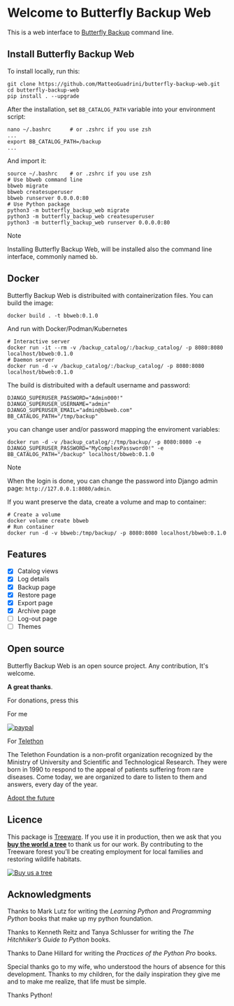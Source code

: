 <!-- Generated by psp (https://github.com/MatteoGuadrini/psp), version 0.2.0 -->

# Welcome to Butterfly Backup Web

This is a web interface to [Butterfly Backup](https://github.com/MatteoGuadrini/Butterfly-Backup) command line.

## Install Butterfly Backup Web

To install locally, run this:

```console
git clone https://github.com/MatteoGuadrini/butterfly-backup-web.git
cd butterfly-backup-web
pip install . --upgrade
```

After the installation, set `BB_CATALOG_PATH` variable into your environment script:

```console
nano ~/.bashrc      # or .zshrc if you use zsh
...
export BB_CATALOG_PATH=/backup
...
```

And import it:

```console
source ~/.bashrc    # or .zshrc if you use zsh
# Use bbweb command line
bbweb migrate
bbweb createsuperuser
bbweb runserver 0.0.0.0:80
# Use Python package
python3 -m butterfly_backup_web migrate
python3 -m butterfly_backup_web createsuperuser
python3 -m butterfly_backup_web runserver 0.0.0.0:80
```

> [!NOTE]  
> Installing Butterfly Backup Web, will be installed also the command line interface, commonly named `bb`.

## Docker

Butterfly Backup Web is distribuited with containerization files. You can build the image:

```console
docker build . -t bbweb:0.1.0
```

And run with Docker/Podman/Kubernetes

```console
# Interactive server
docker run -it --rm -v /backup_catalog/:/backup_catalog/ -p 8080:8080 localhost/bbweb:0.1.0
# Daemon server
docker run -d -v /backup_catalog/:/backup_catalog/ -p 8080:8080 localhost/bbweb:0.1.0
```

The build is distribuited with a default username and password:

```env
DJANGO_SUPERUSER_PASSWORD="Admin000!"
DJANGO_SUPERUSER_USERNAME="admin"
DJANGO_SUPERUSER_EMAIL="admin@bbweb.com"
BB_CATALOG_PATH="/tmp/backup"
```

you can change user and/or password mapping the enviroment variables:

```console
docker run -d -v /backup_catalog/:/tmp/backup/ -p 8080:8080 -e DJANGO_SUPERUSER_PASSWORD="MyComplexPassword0!" -e BB_CATALOG_PATH="/backup" localhost/bbweb:0.1.0
```

> [!NOTE]  
> When the login is done, you can change the password into Django admin page: `http://127.0.0.1:8080/admin`.

If you want preserve the data, create a volume and map to container:

```console
# Create a volume
docker volume create bbweb
# Run container
docker run -d -v bbweb:/tmp/backup/ -p 8080:8080 localhost/bbweb:0.1.0
```

## Features

- [x] Catalog views
- [x] Log details
- [x] Backup page
- [x] Restore page
- [x] Export page
- [x] Archive page
- [ ] Log-out page
- [ ] Themes

## Open source

Butterfly Backup Web is an open source project. Any contribution, It's welcome.

**A great thanks**.

For donations, press this

For me

[![paypal](https://www.paypalobjects.com/en_US/i/btn/btn_donateCC_LG.gif)](https://www.paypal.me/guos)

For [Telethon](http://www.telethon.it/)

The Telethon Foundation is a non-profit organization recognized by the Ministry of University and Scientific and Technological Research.
They were born in 1990 to respond to the appeal of patients suffering from rare diseases.
Come today, we are organized to dare to listen to them and answers, every day of the year.

[Adopt the future](https://www.ioadottoilfuturo.it/)

## Licence

This package is [Treeware](https://treeware.earth). If you use it in production, 
then we ask that you [**buy the world a tree**](https://plant.treeware.earth/MatteoGuadrini/butterfly-backup-web) 
to thank us for our work. By contributing to the Treeware forest you’ll be creating employment 
for local families and restoring wildlife habitats.

[![Buy us a tree](https://img.shields.io/badge/Treeware-%F0%9F%8C%B3-lightgreen?style=for-the-badge)](https://plant.treeware.earth/MatteoGuadrini/butterfly-backup-web)

## Acknowledgments

Thanks to Mark Lutz for writing the _Learning Python_ and _Programming Python_ books that make up my python foundation.

Thanks to Kenneth Reitz and Tanya Schlusser for writing the _The Hitchhiker’s Guide to Python_ books.

Thanks to Dane Hillard for writing the _Practices of the Python Pro_ books.

Special thanks go to my wife, who understood the hours of absence for this development. 
Thanks to my children, for the daily inspiration they give me and to make me realize, that life must be simple.

Thanks Python!